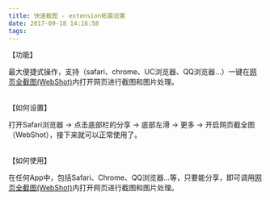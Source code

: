 ```yaml
---
title: 快速截图 - extension拓展设置
date: 2017-09-18 14:16:58
tags:
---
```

【功能】

最大便捷式操作，支持（safari、chrome、UC浏览器、QQ浏览器...）一键在[网页全截图(WebShot)](https://itunes.apple.com/app/id1122924652?mt=8)内打开网页进行截图和图片处理。

<br />
【如何设置】

打开Safari浏览器 -> 点击底部栏的分享 -> 底部左滑 -> 更多 -> 开启网页截全图（WebShot），接下来就可以正常使用了。

<br />
 【如何使用】
 
 在任何App中，包括Safari、Chrome、QQ浏览器...等，只要能分享，即可调用[网页全截图(WebShot)](https://itunes.apple.com/app/id1122924652?mt=8)内打开网页进行截图和图片处理。
 
 




